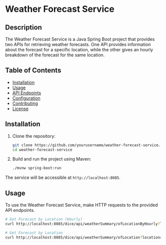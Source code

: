 # Weather Forecast Service

## Description

The Weather Forecast Service is a Java Spring Boot project that provides two APIs for retrieving weather forecasts. One API provides information about the forecast for a specific location, while the other gives an hourly breakdown of the forecast for the same location.

## Table of Contents

- [Installation](#installation)
- [Usage](#usage)
- [API Endpoints](#api-endpoints)
- [Configuration](#configuration)
- [Contributing](#contributing)
- [License](#license)

## Installation

1. Clone the repository:

    ```bash
    git clone https://github.com/yourusername/weather-forecast-service.git
    cd weather-forecast-service
    ```

2. Build and run the project using Maven:

    ```bash
    ./mvnw spring-boot:run
    ```

The service will be accessible at `http://localhost:8085`.

## Usage

To use the Weather Forecast Service, make HTTP requests to the provided API endpoints.

```bash
# Get Forecast by Location (Hourly)
curl http://localhost:8085/dice/api/weatherSummary/ofLocationByHourly?location=Delhi

# Get Forecast by Location
curl http://localhost:8085/dice/api/weatherSummary/ofLocation?location=Delhi
